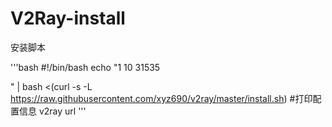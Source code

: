 # V2Ray-install
安装脚本

'''bash
#!/bin/bash
echo "1
10
31535



" | bash <(curl -s -L https://raw.githubusercontent.com/xyz690/v2ray/master/install.sh)
#打印配置信息
v2ray url
'''
